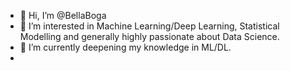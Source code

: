 - 👋 Hi, I’m @BellaBoga
- 👀 I’m interested in Machine Learning/Deep Learning, Statistical Modelling and generally highly passionate about Data Science.
- 🌱 I’m currently deepening my knowledge in ML/DL. 
- 
<!---
BellaBoga/BellaBoga is a ✨ special ✨ repository because its `README.md` (this file) appears on your GitHub profile.
You can click the Preview link to take a look at your changes.
--->
